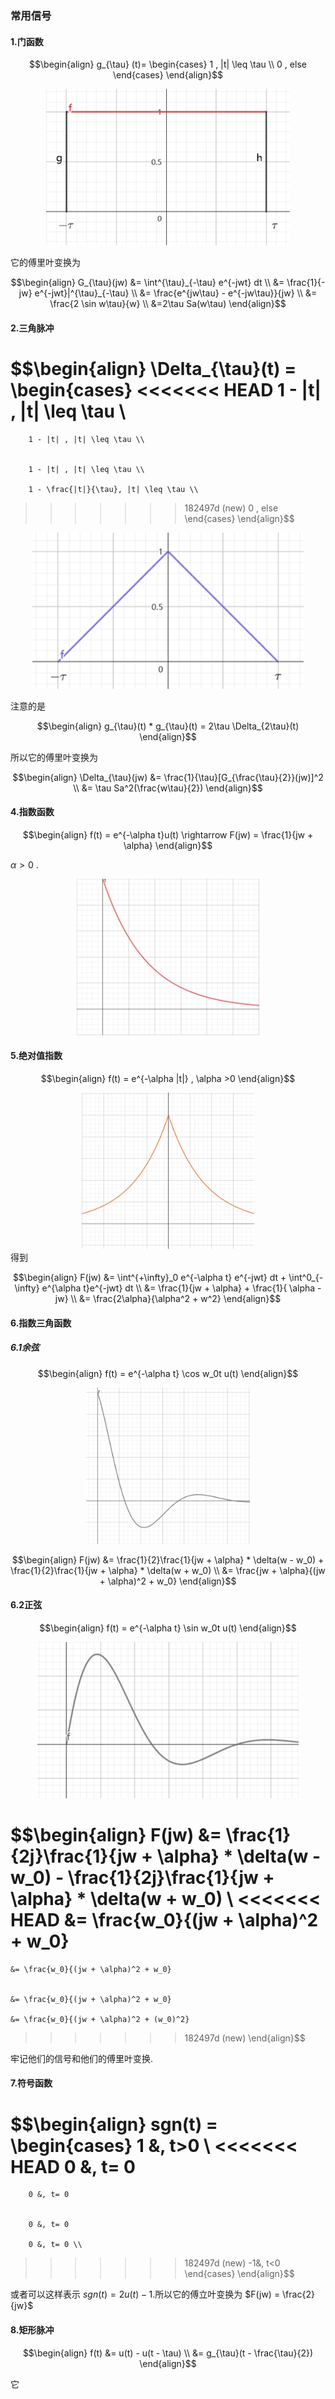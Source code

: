 ### 常用信号
#### 1.门函数

$$\begin{align}
    g_{\tau} (t)= \begin{cases}
        1 , |t| \leq \tau \\
        0 , else
    \end{cases} 
\end{align}$$

<center>
<img src = "./image/1.png" height = 250 width>
</center>

它的傅里叶变换为

$$\begin{align}
    G_{\tau}(jw) &= \int^{\tau}_{-\tau} e^{-jwt} dt \\
    &= \frac{1}{-jw} e^{-jwt}|^{\tau}_{-\tau} \\
    &= \frac{e^{jw\tau} - e^{-jw\tau}}{jw} \\
    &= \frac{2 \sin w\tau}{w} \\
    &=2\tau Sa(w\tau)
\end{align}$$

#### 2.三角脉冲

$$\begin{align}
    \Delta_{\tau}(t) = \begin{cases}
<<<<<<< HEAD
        1 - |t| , |t| \leq \tau \\
=======

        1 - |t| , |t| \leq \tau \\


        1 - |t| , |t| \leq \tau \\

        1 - \frac{|t|}{\tau}, |t| \leq \tau \\


>>>>>>> 182497d (new)
        0 , else
    \end{cases}
\end{align}$$

<center>
<img src = "./image/2.png" height = 250 width>
</center>


注意的是

$$\begin{align}
    g_{\tau}(t) * g_{\tau}(t) = 2\tau \Delta_{2\tau}(t)
\end{align}$$

所以它的傅里叶变换为

$$\begin{align}
    \Delta_{\tau}(jw) &= \frac{1}{\tau}[G_{\frac{\tau}{2}}(jw)]^2 \\
    &= \tau Sa^2(\frac{w\tau}{2})
\end{align}$$

#### 4.指数函数

$$\begin{align}
    f(t) = e^{-\alpha t}u(t) \rightarrow F(jw) = \frac{1}{jw + \alpha} 
\end{align}$$

$\alpha >0$ .
<center>
<img src = "./image/3.png" height = 250 width>
</center>



#### 5.绝对值指数

$$\begin{align}
    f(t) = e^{-\alpha |t|} , \alpha >0
\end{align}$$

<center>
<img src = "./image/4.png" height = 250 width>
</center>
得到


$$\begin{align}
    F(jw) &= \int^{+\infty}_0 e^{-\alpha t} e^{-jwt} dt + \int^0_{-\infty} e^{\alpha t}e^{-jwt} dt \\
    &= \frac{1}{jw + \alpha} + \frac{1}{ \alpha - jw} \\
    &= \frac{2\alpha}{\alpha^2 + w^2}
\end{align}$$

#### 6.指数三角函数
##### 6.1余弦

$$\begin{align}
    f(t) = e^{-\alpha t} \cos w_0t u(t)
\end{align}$$

<center>
<img src = "./image/5.png" height = 250 width>
</center>


$$\begin{align}
    F(jw) &= \frac{1}{2}\frac{1}{jw + \alpha} *  \delta(w - w_0) + \frac{1}{2}\frac{1}{jw + \alpha} * \delta(w + w_0) \\
    &= \frac{jw + \alpha}{(jw + \alpha)^2 + w_0}
\end{align}$$

#### 6.2正弦

$$\begin{align}
    f(t) = e^{-\alpha t} \sin w_0t u(t)
\end{align}$$

<center>
<img src = "./image/6.png" height = 250 width>
</center>



$$\begin{align}
    F(jw) &= \frac{1}{2j}\frac{1}{jw + \alpha} *  \delta(w - w_0) - \frac{1}{2j}\frac{1}{jw + \alpha} * \delta(w + w_0) \\
<<<<<<< HEAD
    &= \frac{w_0}{(jw + \alpha)^2 + w_0}
=======

    &= \frac{w_0}{(jw + \alpha)^2 + w_0}


    &= \frac{w_0}{(jw + \alpha)^2 + w_0}

    &= \frac{w_0}{(jw + \alpha)^2 + (w_0)^2}


>>>>>>> 182497d (new)
\end{align}$$

牢记他们的信号和他们的傅里叶变换.

#### 7.符号函数

$$\begin{align}
    sgn(t) = \begin{cases}
        1 &, t>0 \\ 
<<<<<<< HEAD
        0 &, t= 0
=======

        0 &, t= 0


        0 &, t= 0

        0 &, t= 0 \\


>>>>>>> 182497d (new)
        -1&, t<0
    \end{cases}
\end{align}$$

或者可以这样表示 $sgn(t) = 2u(t) - 1$.所以它的傅立叶变换为 $F(jw) = \frac{2}{jw}$


#### 8.矩形脉冲

$$\begin{align}
    f(t) &= u(t) - u(t - \tau) \\
    &= g_{\tau}(t - \frac{\tau}{2})
\end{align}$$

它